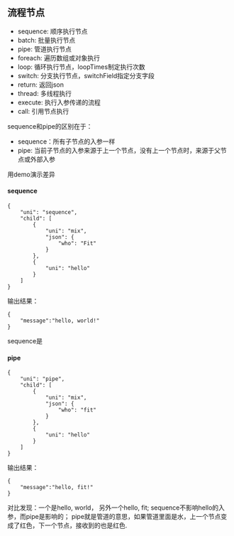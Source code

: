 ## 流程节点

- sequence: 顺序执行节点
- batch: 批量执行节点
- pipe: 管道执行节点
- foreach: 遍历数组或对象执行
- loop: 循环执行节点，loopTimes制定执行次数
- switch: 分支执行节点，switchField指定分支字段
- return: 返回json
- thread: 多线程执行
- execute: 执行入参传递的流程
- call: 引用节点执行

sequence和pipe的区别在于：
- sequence：所有子节点的入参一样
- pipe: 当前子节点的入参来源于上一个节点，没有上一个节点时，来源于父节点或外部入参

用demo演示差异
#### sequence
```
{
    "uni": "sequence",
    "child": [
        {
            "uni": "mix",
            "json": {
                "who": "Fit"
            }
        },
        {
            "uni": "hello"
        }
    ]
}
```
输出结果：
```
{
	"message":"hello, world!"
}
```
sequence是

#### pipe
```
{
    "uni": "pipe",
    "child": [
        {
            "uni": "mix",
            "json": {
                "who": "fit"
            }
        },
        {
            "uni": "hello"
        }
    ]
}
```
输出结果：
```
{
	"message":"hello, fit!"
}
```

对比发现：一个是hello, world， 另外一个hello, fit; sequence不影响hello的入参，而pipe是影响的；
pipe就是管道的意思，如果管道里面是水，上一个节点变成了红色，下一个节点，接收到的也是红色.